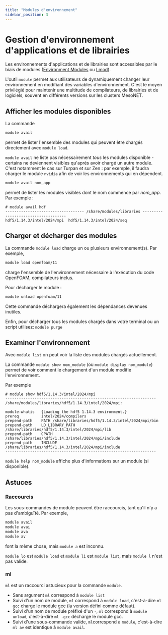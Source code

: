 ```yaml
---
title: "Modules d'environnement"
sidebar_position: 3
---
```


# Gestion d'environnement d'applications et de librairies

Les environnements d'applications et de librairies sont accessibles par le biais de modules ([Environment Modules](https://modules.readthedocs.io/en/latest/) ou [Lmod](https://lmod.readthedocs.io/en/latest/)).

L'outil `module` permet aux utilisateurs de dynamiquement changer leur environnement en modifiant des variables d'environnement.
C'est le moyen privilégié pour maintenir une multitude de compilateurs, de librairies et de logiciels, souvent en différents versions sur les clusters MesoNET.

## Afficher les modules disponibles

La commande

```sh
module avail
```

permet de lister l'ensemble des modules qui peuvent être chargés directement avec `module load`.

`module avail` ne liste pas nécessairement *tous* les modules disponible - certains ne deviennent visibles qu'après avoir chargé un autre module.
C'est notamment le cas sur Turpan et sur Zen : par exemple, il faudra charger le module `nvidia` afin de voir les environnements qui en dépendent.

```sh
module avail nom_app
```

permet de lister les modules visibles dont le nom commence par *nom_app*.
Par exemple :

```
# module avail hdf
----------------------------------- /share/modules/libraries ------------------------------------
hdf5/1.14.3/intel/2024/mpi  hdf5/1.14.3/intel/2024/seq
```

## Charger et décharger des modules

La commande `module load` charge un ou plusieurs environnement(s). Par exemple,

```sh
module load openfoam/11
```

charge l'ensemble de l'environnement nécessaire à l'exécution du code OpenFOAM, compilateurs inclus.

Pour décharger le module :

```sh
module unload openfoam/11
```

Cette commande déchargera également les dépendances devenues inutiles.

Enfin, pour décharger tous les modules chargés dans votre terminal ou un script utilisez: `module purge`



## Examiner l'environnement

Avec `module list` on peut voir la liste des modules chargés actuellement.

La commande `module show nom_module` (ou `module display nom_module`) permet de voir comment le chargement d'un module modifie l'environnement.

Par exemple

```
# module show hdf5/1.14.3/intel/2024/mpi
-------------------------------------------------------------------
/share/modules/libraries/hdf5/1.14.3/intel/2024/mpi:

module-whatis   {Loading the hdf5 1.14.3 environment.}
prereq          intel/2024/compilers
prepend-path    PATH /share/libraries/hdf5/1.14.3/intel/2024/mpi/bin
prepend-path    LD_LIBRARY_PATH /share/libraries/hdf5/1.14.3/intel/2024/mpi/lib
prepend-path    CPATH /share/libraries/hdf5/1.14.3/intel/2024/mpi/include
prepend-path    INCLUDE /share/libraries/hdf5/1.14.3/intel/2024/mpi/include
-------------------------------------------------------------------
```

`module help nom_module` affiche plus d'informations sur un module (si disponible).


## Astuces

### Raccourcis

Les sous-commandes de module peuvent être raccourcis, tant qu'il n'y a pas d'ambiguïté.
Par exemple,
```sh
module avail
module avai
module ava
module av
```

font la même chose, mais `module a` est inconnu.


`module lo` est `module load` et `module li` est `module list`, mais `module l` n'est pas valide.


### ml

`ml` est un raccourci astucieux pour la commande `module`.

- Sans argument `ml` correspond à `module list`
- Suivi d'un nom de module, `ml` correspond à `module load`, c'est-à-dire `ml gcc` charge le module gcc (la version défini comme défaut).
- Suivi d'un nom de module préfixé d'un `-`, `ml` correspond à `module unload`, c'est-à-dire `ml -gcc` décharge le module gcc.
- Suivi d'une sous-commande valide, `ml`correspond à `module`, c'est-à-dire `ml av` est identique à `module avail`.





<!--
## lmod

### module spider

### ml -->
